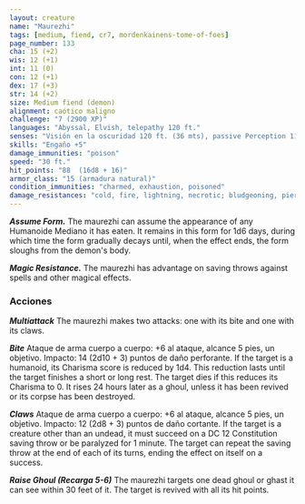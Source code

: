 ```yaml
---
layout: creature
name: "Maurezhi"
tags: [medium, fiend, cr7, mordenkainens-tome-of-foes]
page_number: 133
cha: 15 (+2)
wis: 12 (+1)
int: 11 (0)
con: 12 (+1)
dex: 17 (+3)
str: 14 (+2)
size: Medium fiend (demon)
alignment: caótico maligno
challenge: "7 (2900 XP)"
languages: "Abyssal, Elvish, telepathy 120 ft."
senses: "Visión en la oscuridad 120 ft. (36 mts), passive Perception 11"
skills: "Engaño +5"
damage_immunities: "poison"
speed: "30 ft."
hit_points: "88  (16d8 + 16)"
armor_class: "15 (armadura natural)"
condition_immunities: "charmed, exhaustion, poisoned"
damage_resistances: "cold, fire, lightning, necrotic; bludgeoning, piercing, and slashing from nonmagical attacks"
---
```


***Assume Form.*** The maurezhi can assume the appearance of any Humanoide Mediano it has eaten. It remains in this form for 1d6 days, during which time the form gradually decays until, when the effect ends, the form sloughs from the demon's body.

***Magic Resistance.*** The maurezhi has advantage on saving throws against spells and other magical effects.

### Acciones

***Multiattack*** The maurezhi makes two attacks: one with its bite and one with its claws.

***Bite*** Ataque de arma cuerpo a cuerpo: +6 al ataque, alcance 5 pies, un objetivo. Impacto: 14 (2d10 + 3) puntos de daño perforante. If the target is a humanoid, its Charisma score is reduced by 1d4. This reduction lasts until the target finishes a short or long rest. The target dies if this reduces its Charisma to 0. It rises 24 hours later as a ghoul, unless it has been revived or its corpse has been destroyed.

***Claws*** Ataque de arma cuerpo a cuerpo: +6 al ataque, alcance 5 pies, un objetivo. Impacto: 12 (2d8 + 3) puntos de daño cortante. If the target is a creature other than an undead, it must succeed on a DC 12 Constitution saving throw or be paralyzed for 1 minute. The target can repeat the saving throw at the end of each of its turns, ending the effect on itself on a success.

***Raise Ghoul (Recarga 5-6)*** The maurezhi targets one dead ghoul or ghast it can see within 30 feet of it. The target is revived with all its hit points.